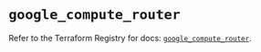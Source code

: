 # `google_compute_router`

Refer to the Terraform Registry for docs: [`google_compute_router`](https://registry.terraform.io/providers/hashicorp/google/5.30.0/docs/resources/compute_router).
